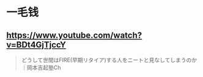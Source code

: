 # 一毛钱

## https://www.youtube.com/watch?v=BDt4GjTjccY

> どうして世間はFIRE(早期リタイア)する人をニートと見なしてしまうのか｜岡本吉起塾Ch 
